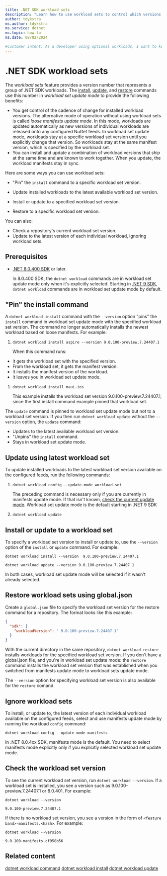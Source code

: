 ```yaml
---
title: .NET SDK workload sets
description: "Learn how to use workload sets to control which versions of workloads get installed, updated, or restored."
author: tdykstra
ms.author: tdykstra
ms.service: dotnet
ms.topic: how-to
ms.date: 08/02/2024

#customer intent: As a developer using optional workloads, I want to keep my workload versions in sync so that I can avoid conflicts betwween versions. I also want to avoid unexpected workload updates, so that I can avoid disruptions in development.
---
```

<!--https://aka.ms/patterns-feedback-->

# .NET SDK workload sets

The *workload sets* feature provides a version number that represents a group of .NET SDK workloads. The [install](dotnet-workload-install.md), [update](dotnet-workload-update.md), and [restore](dotnet-workload-restore.md) commands use this number in *workload set update mode* to provide the following benefits:

* You get control of the cadence of change for installed workload versions. The alternative mode of operation without using workload sets is called *loose manifests update mode*. In this mode, workloads are updated automatically as new versions of individual workloads are released onto any configured NuGet feeds. In workload set update mode, workloads stay at a specific workload set version until you explicitly change that version. So workloads stay at the same manifest version, which is specified by the workload set.
* You can install and update a combination of workload versions that ship at the same time and are known to work together. When you update, the workload manifests stay in sync.

<!--Workload sets are published to nuget.org with each release of the .NET SDK, under the package ID `Microsoft.NET.Workloads.<feature band>`-->

Here are some ways you can use workload sets:

* "Pin" the `install` command to a specific workload set version.
* Update installed workloads to the latest available workload set version.
* Install or update to a specified workload set version.

* Restore to a specific workload set version.

You can also:

* Check a repository's current workload set version.
* Update to the latest version of each individual workload, ignoring workload sets.

## Prerequisites

* [.NET 8.0.400 SDK](https://dotnet.microsoft.com/en-us/download/dotnet/8.0) or later.

  In 8.0.400 SDK, the `dotnet workload` commands are in workload set update mode only when it's explicitly selected. Starting in [.NET 9 SDK](https://dotnet.microsoft.com/en-us/download/dotnet/9.0), `dotnet workload` commands are in workload set update mode by default.

## "Pin" the install command

A `dotnet workload install` command with the `--version` option "pins" the `install` command in workload set update mode with the specified workload set version. The command no longer automatically installs the newest workload based on loose manifests. For example:

1. ```dotnetcli
   dotnet workload install aspire --version 9.0.100-preview.7.24407.1
   ```

   When this command runs:

* It gets the workload set with the specified version.
* From the workload set, it gets the manifest version.
* It installs the manifest version of the workload.
* It leaves you in workload set update mode.

1. ```dotnetcli
   dotnet workload install maui-ios
   ```

   This example installs the workload set version 9.0.100-preview.7.24407.1, since the first install command example pinned that workload set.

The `update` command is pinned to workload set update mode but not to a workload set version. If you then run `dotnet workload update` without the `--version` option, the `update` command:

* Updates to the latest available workload set version.
* "Unpins" the `install` command.
* Stays in workload set update mode.

## Update using latest workload set

To update installed workloads to the latest workload set version available on the configured feeds, run the following commands:

1. ```dotnetcli
   dotnet workload config --update-mode workload-set
   ```

   The preceding command is necessary only if you are currently in manifests update mode. If that isn't known, [check the current update mode](check-the-currrent-update-mode). Workload set update mode is the default starting in .NET 9 SDK

1. ```dotnetcli
   dotnet workload update
   ```

## Install or update to a workload set

To specify a workload set version to install or update to, use the `--version` option of the `install` or `update` command. For example:

```dotnetcli
dotnet workload install --version  9.0.100-preview.7.24407.1
```

```dotnetcli
dotnet workload update --version 9.0.100-preview.7.24407.1
```

In both cases, workload set update mode will be selected if it wasn't already selected.

## Restore workload sets using global.json

Create a `global.json` file to specify the workload set version for the restore command for a repository. The format looks like this example:

```json
{
  "sdk": {
    "workloadVersion": " 9.0.100-preview.7.24407.1"
  }
}
```

With the current directory in the same repository, `dotnet workload restore` installs workloads for the specified workload set version. If you don't have a global.json file, and you're in workload set update mode: the `restore` command installs the workload set version that was established when you switched from manifests update mode to workload sets update mode.
<!--what about if it's SDK 9 so you defaulted to workload set update mode, and you never established a workload set version -- does it go for latest available then?-->

The `--version` option for specifying workload set version is also available for the `restore` comand.

## Ignore workload sets

To install, or update to, the latest version of each individual workload available on the configured feeds, select and use manifests update mode by running the workload `config` command:

```dotnetcli
dotnet workload config --update-mode manifests
```

In .NET 8.0.4xx SDK, manifests mode is the default. You need to select manifests mode explicitly only if you explicitly selected workload set update mode.

## Check the workload set version

To see the current workload set version, run `dotnet workload --version`.  If a workload set is installed, you see a version such as 9.0.100-preview.7.24407.1 or 8.0.401. For example:

```dotnetcli
dotnet workload --version
```

```output
9.0.100-preview.7.24407.1
```

If there is no workload set version, you see a version in the form of `<feature band>-manifests.<hash>`. For example:

```dotnetcli
dotnet workload --version
```

```output
9.0.100-manifests.cf958b56
```

## Related content

[dotnet workload command](dotnet-workload.md)
[dotnet workload install](dotnet-workload-install.md)
[dotnet workload update](dotnet-workload-update.md)
